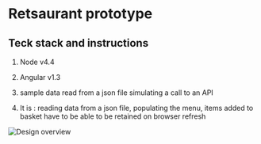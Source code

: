 Retsaurant prototype
=============

## Teck stack and instructions

1. Node v4.4

2. Angular v1.3

3. sample data read from a json file simulating a call to an API

4. It is : reading data from a json file, populating the menu, items added to basket have to be able to be retained on browser refresh

![Design overview](/mockups/menu_design--overview.jpg "Design overview")
